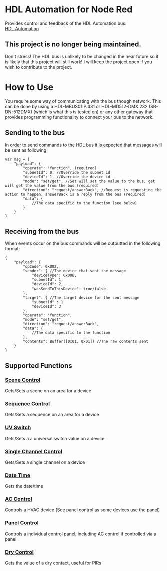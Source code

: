 # HDL Automation for Node Red
Provides control and feedback of the HDL Automation bus.  
[HDL Automation](https://www.hdlautomation.com/)

## This project is no longer being maintained.
Don't stress! The HDL bus is unlikely to be changed in the near future so it is likely that this project will still work! I will keep the project open if you wish to contribute to the project.

# How to Use
You require some way of communicating with the bus though network. This can be done by using a HDL-MBUS01IP.431 or HDL-MD512-DMX.232 (SB-DN-512DMX) (which is what this is tested on) or any other gateway that provides programming functionality to connect your bus to the network.

## Sending to the bus
In order to send commands to the HDL bus it is expected that messages will be sent as following
```
var msg = {
    "payload": {
        "operate": "function", (required)
        "subnetId": 0, //Override the subnet id
        "deviceId": 1, //Override the device id
        "mode": "set/get", //Set will set the value to the bus, get will get the value from the bus (required)
        "direction": "request/answerBack", //Request is requesting the action to happen, answerBack is a reply from the bus (required)
        "data": {
            //The data specific to the function (see below)
        }
    }
}
```
## Receiving from the bus
When events occur on the bus commands will be outputted in the following format:
```
{
    "payload": {
        "opCode": 0x002,
        "sender": { //The device that sent the message
            "deviceType": 0x00B,
            "subnetId": 1,
            "deviceId": 2,
            "wasSendToThisDevice": true/false
        },
        "target": { //The target device for the sent message
            "subnetId" : 1
            "deviceId": 3
        },
        "operate": "function",
        "mode": "set/get",
        "direction": "request/answerBack",
        "data": {
            //The data specific to the function
        },
        "contents": Buffer([0x01, 0x01]) //The raw contents sent
    }
}
```

## Supported Functions
### [Scene Control]("https://github.com/haydendonald/hdl-automation-nodered/tree/master/doc/sceneControl.md")
Gets/Sets a scene on an area for a device

### [Sequence Control]("https://github.com/haydendonald/hdl-automation-nodered/tree/master/doc/sequenceControl.md")
Gets/Sets a sequence on an area for a device

### [UV Switch]("https://github.com/haydendonald/hdl-automation-nodered/tree/master/doc/UVSwitch.md")
Gets/Sets a a universal switch value on a device

### [Single Channel Control]("https://github.com/haydendonald/hdl-automation-nodered/tree/master/doc/singleChannelControl.md")
Gets/Sets a single channel on a device

### [Date Time]("https://github.com/haydendonald/hdl-automation-nodered/tree/master/doc/dateTime.md")
Gets the date/time

### [AC Control]("https://github.com/haydendonald/hdl-automation-nodered/tree/master/doc/ACControl.md")
Controls a HVAC device (See panel control as some devices use the panel)

### [Panel Control]("https://github.com/haydendonald/hdl-automation-nodered/tree/master/doc/panelControl.md")
Controls a individual control panel, including AC control if controlled via a panel

### [Dry Control]("https://github.com/haydendonald/hdl-automation-nodered/tree/master/doc/dryContact.md")
Gets the value of a dry contact, useful for PIRs